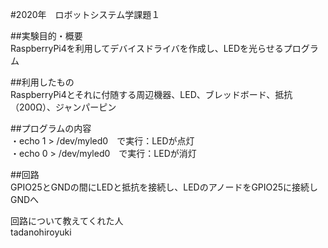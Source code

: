 #2020年　ロボットシステム学課題１<br>

##実験目的・概要<br>
RaspberryPi4を利用してデバイスドライバを作成し、LEDを光らせるプログラム<br>

##利用したもの<br>
RaspberryPi4とそれに付随する周辺機器、LED、ブレッドボード、抵抗（200Ω）、ジャンパーピン<br>

##プログラムの内容<br>
・echo 1 > /dev/myled0　で実行：LEDが点灯<br>
・echo 0 > /dev/myled0　で実行：LEDが消灯<br>

##回路<br>
GPIO25とGNDの間にLEDと抵抗を接続し、LEDのアノードをGPIO25に接続しGNDへ<br>

回路について教えてくれた人<br>
tadanohiroyuki<br>
